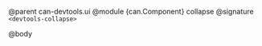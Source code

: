 @parent can-devtools.ui
@module {can.Component} collapse <devtools-collapse>
@signature `<devtools-collapse>`

@body

## <devtools-collapse>

